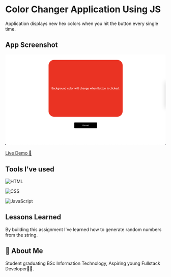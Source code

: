 # Color Changer Application Using JS

Application displays new hex colors when you hit the button every single time.

## App Screenshot

![App Screenshot](Image/ColorChanger.png)

[Live Demo 🔗](https://parveshahamed-color-changer.netlify.app/)

## Tools I've used

 ![HTML](https://img.shields.io/badge/HTML5-E34F26?style=for-the-badge&logo=html5&logoColor=white)

 ![CSS](https://img.shields.io/badge/CSS3-1572B6?style=for-the-badge&logo=css3&logoColor=white)

 ![JavaScript](https://img.shields.io/badge/JavaScript-323330?style=for-the-badge&logo=javascript&logoColor=F7DF1E)

## Lessons Learned

By building this assignment I've learned how to generate random numbers from the string.

## 🚀 About Me

 Student graduating BSc Information Technology, Aspiring young Fullstack Developer🧑‍💻.
